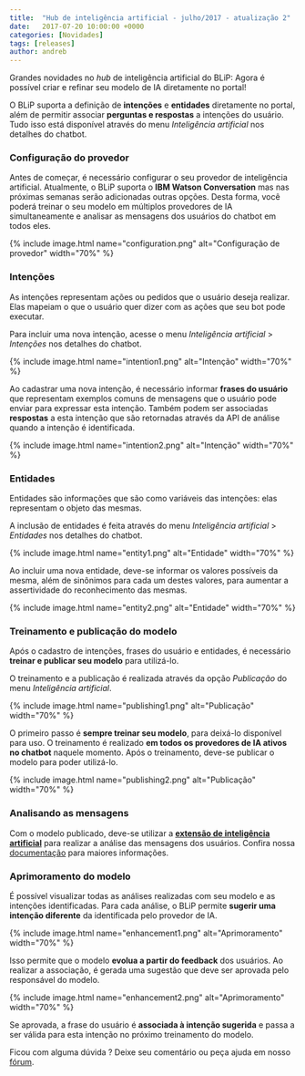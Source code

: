 ```yaml
---
title:  "Hub de inteligência artificial - julho/2017 - atualização 2"
date:   2017-07-20 10:00:00 +0000
categories: [Novidades]
tags: [releases]
author: andreb
---
```


Grandes novidades no *hub* de inteligência artificial do BLiP: Agora é possível criar e refinar seu modelo de IA diretamente no portal!

<!--preview-->

O BLiP suporta a definição de **intenções** e **entidades** diretamente no portal, além de permitir associar **perguntas e respostas** a intenções do usuário. Tudo isso está disponível através do menu *Inteligência artificial* nos detalhes do chatbot.

### Configuração do provedor

Antes de começar, é necessário configurar o seu provedor de inteligência artificial. Atualmente, o BLiP suporta o **IBM Watson Conversation** mas nas próximas semanas serão adicionadas outras opções. Desta forma, você poderá treinar o seu modelo em múltiplos provedores de IA simultaneamente e analisar as mensagens dos usuários do chatbot em todos eles.

{% include image.html name="configuration.png" alt="Configuração de provedor" width="70%" %}

### Intenções

As intenções representam ações ou pedidos que o usuário deseja realizar. Elas mapeiam o que o usuário quer dizer com as ações que seu bot pode executar. 

Para incluir uma nova intenção, acesse o menu *Inteligência artificial* > *Intenções* nos detalhes do chatbot.

{% include image.html name="intention1.png" alt="Intenção" width="70%" %}

Ao cadastrar uma nova intenção, é necessário informar **frases do usuário** que representam exemplos comuns de mensagens que o usuário pode enviar para expressar esta intenção. Também podem ser associadas **respostas** a esta intenção que são retornadas através da API de análise quando a intenção é identificada.

{% include image.html name="intention2.png" alt="Intenção" width="70%" %}

### Entidades

Entidades são informações que são como variáveis das intenções: elas representam o objeto das mesmas.

A inclusão de entidades é feita através do menu *Inteligência artificial* > *Entidades* nos detalhes do chatbot.

{% include image.html name="entity1.png" alt="Entidade" width="70%" %}

Ao incluir uma nova entidade, deve-se informar os valores possíveis da mesma, além de sinônimos para cada um destes valores, para aumentar a assertividade do reconhecimento das mesmas.

{% include image.html name="entity2.png" alt="Entidade" width="70%" %}

### Treinamento e publicação do modelo

Após o cadastro de intenções, frases do usuário e entidades, é necessário **treinar e publicar seu modelo** para utilizá-lo. 

O treinamento e a publicação é realizada através da opção *Publicação* do menu *Inteligência artificial*.

{% include image.html name="publishing1.png" alt="Publicação" width="70%" %}

O primeiro passo é **sempre treinar seu modelo**, para deixá-lo disponível para uso. O treinamento é realizado **em todos os provedores de IA ativos no chatbot** naquele momento. Após o treinamento, deve-se publicar o modelo  para poder utilizá-lo.

{% include image.html name="publishing2.png" alt="Publicação" width="70%" %}

### Analisando as mensagens

Com o modelo publicado, deve-se utilizar a [**extensão de inteligência artificial**](https://portal.blip.ai/#/docs/extensions/artificial-intelligence) para realizar a análise das mensagens dos usuários. Confira nossa [documentação](https://portal.blip.ai/#/docs/extensions/artificial-intelligence) para maiores informações.

### Aprimoramento do modelo

É possível visualizar todas as análises realizadas com seu modelo e as intenções identificadas. Para cada análise, o BLiP permite **sugerir uma intenção diferente** da identificada pelo provedor de IA.

{% include image.html name="enhancement1.png" alt="Aprimoramento" width="70%" %}

Isso permite que o modelo **evolua a partir do feedback** dos usuários. Ao realizar a associação, é gerada uma sugestão que deve ser aprovada pelo  responsável do modelo. 

{% include image.html name="enhancement2.png" alt="Aprimoramento" width="70%" %}

Se aprovada, a frase do usuário é **associada à intenção sugerida** e passa a ser válida para esta intenção no próximo treinamento do modelo.

Ficou com alguma dúvida ? Deixe seu comentário ou peça ajuda em nosso [fórum](https://forum.blip.ai).
